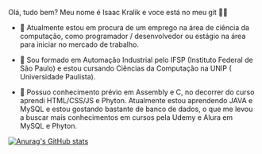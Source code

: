 Olá, tudo bem? Meu nome é Isaac Kralik e voce está no meu git 👋😁

- 🔭 Atualmente estou em procura de um emprego na área de ciência da computação, como programador / desenvolvedor ou estágio na área para iniciar no mercado de trabalho.

- 🌱 Sou formado em Automação Industrial pelo IFSP (Instituto Federal de São Paulo) e estou cursando Ciências da Computação na UNIP ( Universidade Paulista).

- 🤔 Possuo conhecimento prévio em Assembly e C, no decorrer do curso aprendi HTML/CSS/JS e Phyton. Atualmente estou aprendendo JAVA e MySQL e estou gostando bastante de banco de dados, o que me levou a buscar mais conhecimentos em cursos pela Udemy e Alura em MySQL e Phyton.


[![Anurag's GitHub stats](https://github-readme-stats.vercel.app/api?username=isaackralik&count_private=true&show_icons=true&theme=radical)](https://github.com/IsaacKralik)
